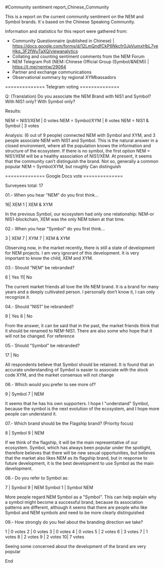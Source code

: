 #Community sentiment report_Chinese_Community

This is a report on the current community sentiment on the NEM and Symbol brands. It´s based on the Chinese Speaking Community.

Information and statistics for this report were gathered from:

* Community Questionnaire (published in Chinese) | https://docs.google.com/forms/d/12LmQndfCkP6Nkcfr0JpVumxHbL7yeHkq_3F2fWuTaXQ/viewanalytics
* Collating and counting sentiment comments from the NEM Forum
* NEM Telegram Poll (NEM::Chinese Official Group (Symbol/&NEM)) | https://t.me/nemtw/29064
* Partner and exchange communications
* Observational summary by regional XYMbassadors

============== Telegram voting ============== 

Q: (Translation) Do you associate the NEM Brand with NIS1 and Symbol? With NIS1 only? With Symbol only?

Results:

NEM = NIS1/XEM        | 0 votes
NEM = Symbol/XYM      | 6 votes
NEM = NIS1 & Symbol   | 3 votes


Analysis: (6 out of 9 people) connected NEM with Symbol and XYM, and 3 people associate NEM with NIS1 and Symbol. This is the natural answer in a closed environment, where all the population knows the information and structure of the ecosystem. If there is no symbol, the first option NEM = NIS1/XEM will be a healthy association of NIS1/XEM. At present, it seems that the community can’t distinguish the brand. Not so, generally a common popular NEM = Symbol/XYM, but roughly Can distinguish


============== Google Docs vote ============== 


Surveyees total: 17

01.- When you hear "NEM" do you first think...

16| XEM 
1 | XEM & XYM

In the previous Symbol, our ecosystem had only one relationship: NEM-or NIS1-blockchain, XEM was the only NEM token at that time.

02.- When you hear "Symbol" do you first think...

3 | XEM 
7 | XYM 
7 | XEM & XYM

Observing now, in the market recently, there is still a state of development for NEM projects. I am very ignorant of this development. It is very important to know the child, XEM and XYM.

03.- Should "NEM" be rebranded?

6 | Yes 
11| No

The current market friends all love the life NEM brand. It is a brand for many years and a deeply cultivated person. I personally don’t know it, I can only recognize it.

04.- Should "NIS1" be rebranded?

9 | Yes 
8 | No 

From the answer, it can be said that in the past, the market friends think that it should be renamed to NEM-NIS1. There are also some who hope that it will not be changed. For reference

05.- Should "Symbol" be rebranded?

17 | No

All respondents believe that Symbol should be retained. It is found that an accurate understanding of Symbol is easier to associate with the stock code XYM, and the market consensus will not change

06.- Which would you prefer to see more of?

9 | Symbol 
7 | NEM

It seems that he has his own supporters. I hope I "understand" Symbol, because the symbol is the next evolution of the ecosystem, and I hope more people can understand it.

07.- Which brand should be the Flagship brand? (Priority focus)

8 | Symbol 
9 | NEM

If we think of the flagship, it will be the main representative of our ecosystem. Symbol, which has always been popular under the spotlight, therefore believes that there will be new sexual opportunities, but believes that the market also likes NEM as its flagship brand, but in response to future development, it is the best development to use Symbol as the main development.

08.- Do you refer to Symbol as:

7 | Symbol 
9 | NEM Symbol
1 | Symbol NEM

More people regard NEM Symbol as a "Symbol". This can help explain why a symbol might become a successful brand, because its association patterns are different, although it seems that there are people who like Symbol and NEM symbols and need to be more clearly distinguished

09.- How strongly do you feel about the branding direction we take?

1 | 0 votes 
2 | 0 votes 
3 | 0 votes 
4 | 0 votes 
5 | 2 votes 
6 | 3 votes 
7 | 1 votes 
8 | 2 votes 
9 | 2 votes 
10| 7 votes

Seeing some concerned about the development of the brand are very popular

End
